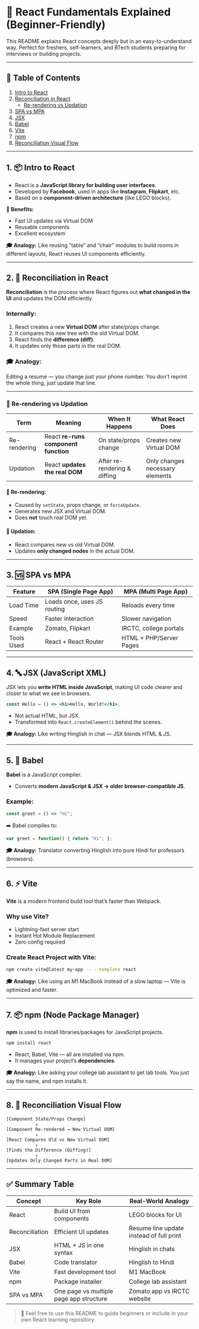 
# 🧠 React Fundamentals Explained (Beginner-Friendly)

This README explains React concepts deeply but in an easy-to-understand way. Perfect for freshers, self-learners, and BTech students preparing for interviews or building projects.

---

## 📘 Table of Contents

1. [Intro to React](#1-intro-to-react)
2. [Reconciliation in React](#2-reconciliation-in-react)
   - [Re-rendering vs Updation](#re-rendering-vs-updation)
3. [SPA vs MPA](#3-spa-vs-mpa)
4. [JSX](#4-jsx)
5. [Babel](#5-babel)
6. [Vite](#6-vite)
7. [npm](#7-npm)
8. [Reconciliation Visual Flow](#8-reconciliation-visual-flow)

---

## 1. 📦 Intro to React

- React is a **JavaScript library for building user interfaces**.
- Developed by **Facebook**, used in apps like **Instagram**, **Flipkart**, etc.
- Based on a **component-driven architecture** (like LEGO blocks).

**🔧 Benefits:**
- Fast UI updates via Virtual DOM
- Reusable components
- Excellent ecosystem

**🎓 Analogy:** Like reusing “table” and “chair” modules to build rooms in different layouts, React reuses UI components efficiently.

---

## 2. 🔁 Reconciliation in React

**Reconciliation** is the process where React figures out **what changed in the UI** and updates the DOM efficiently.

### Internally:
1. React creates a new **Virtual DOM** after state/props change.
2. It compares this new tree with the old Virtual DOM.
3. React finds the **difference (diff)**.
4. It updates only those parts in the real DOM.

### 🎓 Analogy:
Editing a resume — you change just your phone number. You don't reprint the whole thing, just update that line.

---

### 📍 Re-rendering vs Updation

| Term         | Meaning                                   | When It Happens                    | What React Does                  |
|--------------|-------------------------------------------|------------------------------------|----------------------------------|
| Re-rendering | React **re-runs component function**       | On state/props change              | Creates new Virtual DOM          |
| Updation     | React **updates the real DOM**             | After re-rendering & diffing       | Only changes necessary elements  |

#### 🔄 Re-rendering:
- Caused by `setState`, props change, or `forceUpdate`.
- Generates new JSX and Virtual DOM.
- Does **not** touch real DOM yet.

#### 🔁 Updation:
- React compares new vs old Virtual DOM.
- Updates **only changed nodes** in the actual DOM.

---

## 3. 🆚 SPA vs MPA

| Feature     | SPA (Single Page App)              | MPA (Multi Page App)               |
|-------------|------------------------------------|------------------------------------|
| Load Time   | Loads once, uses JS routing        | Reloads every time                 |
| Speed       | Faster interaction                 | Slower navigation                  |
| Example     | Zomato, Flipkart                   | IRCTC, college portals             |
| Tools Used  | React + React Router               | HTML + PHP/Server Pages            |

---

## 4. 🔤 JSX (JavaScript XML)

JSX lets you **write HTML inside JavaScript**, making UI code clearer and closer to what we see in browsers.

```jsx
const Hello = () => <h1>Hello, World!</h1>;
```

- Not actual HTML, but JSX.
- Transformed into `React.createElement()` behind the scenes.

**🎓 Analogy:** Like writing Hinglish in chat — JSX blends HTML & JS.

---

## 5. 🧪 Babel

**Babel** is a JavaScript compiler.

- Converts **modern JavaScript & JSX → older browser-compatible JS**.

### Example:

```js
const greet = () => "Hi";
```

➡️ Babel compiles to:

```js
var greet = function() { return "Hi"; };
```

**🎓 Analogy:** Translator converting Hinglish into pure Hindi for professors (browsers).

---

## 6. ⚡ Vite

**Vite** is a modern frontend build tool that’s faster than Webpack.

### Why use Vite?
- Lightning-fast server start
- Instant Hot Module Replacement
- Zero config required

### Create React Project with Vite:
```bash
npm create vite@latest my-app -- --template react
```

**🎓 Analogy:** Like using an M1 MacBook instead of a slow laptop — Vite is optimized and faster.

---

## 7. 📦 npm (Node Package Manager)

**npm** is used to install libraries/packages for JavaScript projects.

```bash
npm install react
```

- React, Babel, Vite — all are installed via npm.
- It manages your project’s **dependencies**.

**🎓 Analogy:** Like asking your college lab assistant to get lab tools. You just say the name, and npm installs it.

---

## 8. 🧩 Reconciliation Visual Flow

```plaintext
[Component State/Props Change]
           ↓
[Component Re-rendered → New Virtual DOM]
           ↓
[React Compares Old vs New Virtual DOM]
           ↓
[Finds the Difference (Diffing)]
           ↓
[Updates Only Changed Parts in Real DOM]
```

---

## ✅ Summary Table

| Concept     | Key Role                                 | Real-World Analogy                           |
|-------------|-------------------------------------------|----------------------------------------------|
| React       | Build UI from components                  | LEGO blocks for UI                           |
| Reconciliation | Efficient UI updates                   | Resume line update instead of full print     |
| JSX         | HTML + JS in one syntax                   | Hinglish in chats                            |
| Babel       | Code translator                           | Hinglish to Hindi                            |
| Vite        | Fast development tool                     | M1 MacBook                                   |
| npm         | Package installer                         | College lab assistant                        |
| SPA vs MPA  | One page vs multiple page app structure   | Zomato app vs IRCTC website                  |

> 📘 Feel free to use this README to guide beginners or include in your own React learning repository.